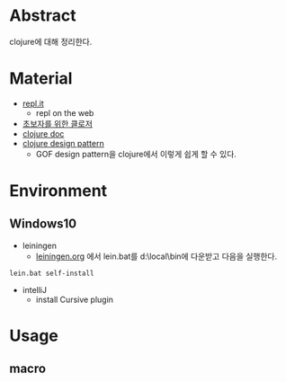 # Abstract

clojure에 대해 정리한다.

# Material

* [repl.it](https://repl.it/)
  * repl on the web
* [초보자를 위한 클로저](https://eunmin.gitbooks.io/clojure-for-beginners/content/)
* [clojure doc](https://clojuredocs.org/)
* [clojure design pattern](http://clojure.or.kr/docs/clojure-and-gof-design-patterns.html)
  * GOF design pattern을 clojure에서 이렇게 쉽게 할 수 있다.

# Environment

## Windows10

* leiningen 
  * [leiningen.org](https://leiningen.org/#install) 에서 lein.bat를 d:\local\bin에 다운받고 다음을 실행한다. 

```
lein.bat self-install
```

* intelliJ
  * install Cursive plugin

# Usage

## macro

